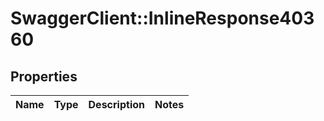 # SwaggerClient::InlineResponse40360

## Properties
Name | Type | Description | Notes
------------ | ------------- | ------------- | -------------

